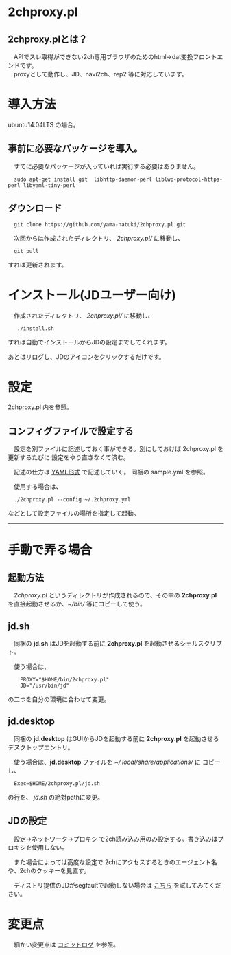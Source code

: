 2chproxy.pl
===============================

2chproxy.plとは？
-------------------------------

　APIでスレ取得ができない2ch専用ブラウザのためのhtml→dat変換フロントエンドです。  
　proxyとして動作し、JD、navi2ch、rep2 等に対応しています。


# 導入方法

ubuntu14.04LTS の場合。

## 事前に必要なパッケージを導入。

　すでに必要なパッケージが入っていれば実行する必要はありません。

`  sudo apt-get install git  libhttp-daemon-perl liblwp-protocol-https-perl libyaml-tiny-perl`

## ダウンロード

`  git clone https://github.com/yama-natuki/2chproxy.pl.git`

　次回からは作成されたディレクトリ、 _2chproxy.pl/_ に移動し、

`  git pull`

すれば更新されます。

# インストール(JDユーザー向け)

　作成されたディレクトリ、 _2chproxy.pl/_ に移動し、

`   ./install.sh`

すれば自動でインストールからJDの設定までしてくれます。

あとはリログし、JDのアイコンをクリックするだけです。

# 設定

 2chproxy.pl 内を参照。

## コンフィグファイルで設定する

　設定を別ファイルに記述しておく事ができる。別にしておけば 2chproxy.pl を更新するたびに
設定をやり直さなくて済む。

　記述の仕方は [YAML形式](https://ja.wikipedia.org/wiki/YAML) で記述していく。
同梱の sample.yml を参照。

　使用する場合は、

`  ./2chproxy.pl --config ~/.2chproxy.yml`

などとして設定ファイルの場所を指定して起動。

------------------------------------

# 手動で弄る場合

## 起動方法

　_2chproxy.pl_ というディレクトリが作成されるので、その中の **2chproxy.pl** を直接起動させるか、_~/bin/_ 等にコピーして使う。

## jd.sh

　同梱の **jd.sh** はJDを起動する前に **2chproxy.pl** を起動させるシェルスクリプト。

　使う場合は、

```
    PROXY="$HOME/bin/2chproxy.pl"  
    JD="/usr/bin/jd"
```

の二つを自分の環境に合わせて変更。

## jd.desktop

　同梱の **jd.desktop** はGUIからJDを起動する前に **2chproxy.pl** を起動させるデスクトップエントリ。

　使う場合は、**jd.desktop** ファイルを _~/.local/share/applications/_ に コピーし、

`  Exec=$HOME/2chproxy.pl/jd.sh`

の行を、 _jd.sh_ の絶対pathに変更。


## JDの設定

　設定→ネットワーク→プロキシ で2ch読み込み用のみ設定する。書き込みはプロキシを使用しない。

　また場合によっては高度な設定で 2chにアクセスするときのエージェント名や、2chのクッキーを見直す。

　ディストリ提供のJDがsegfaultで起動しない場合は [こちら](https://github.com/yama-natuki/JD/tree/test) を試してみてください。

# 変更点

　細かい変更点は [コミットログ](https://github.com/yama-natuki/2chproxy.pl/commits/master) を参照。
